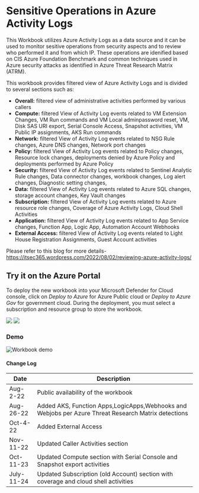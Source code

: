 # Sensitive Operations in Azure Activity Logs 

 This Workbook utilizes Azure Activity Logs as a data source and it can be used to monitor sesitive operations from security aspects and to review who performed it and from which IP. These operations are idenified based on CIS Azure Foundation Benchmark and common techniques used in Azure security attacks as identified in Azure Threat Research Matrix (ATRM). 


This workbook provides filtered view of Azure Activity Logs and is divided to several sections such as:

-	**Overall:**  filtered view of administrative activities performed by various callers   
-	**Compute:** filtered View of Activity Log events related to VM Extension Changes, VM Run commands and VM Local adminpassword reset, VM, Disk SAS URI export, Serial Console Access, Snapshot activities, VM Public IP assignments, AKS Run commands 
-	**Network:** filtered View of Activity Log events related to NSG Rule changes, Azure DNS changes, Network port changes  
-	**Policy:** filtered View of Activity Log events related to Policy changes, Resource lock changes, deployments denied by Azure Policy and deployments performed by Azure Policy 
-	**Security:** filtered View of Activity Log events related to Sentinel Analytic Rule changes, Data connector changes, workbook changes, Log alert changes, Diagnostic setting changes, 
-	**Data:** filtered View of Activity Log events related to Azure SQL changes, storage account changes, Key Vault changes 
-	**Subscription:** filtered View of Activity Log events related to Azure resource role changes, Coverage of Azure Activity Logs, Cloud Shell Activities  
-	**Application:** filtered View of Activity Log events related to App Service changes, Function App, Logic App, Automation Account Webhooks 
-	**External Access:** filtered View of Activity Log events related to Light House Registration Assignments, Guest Account activities 

Please refer to this blog for more details- https://itsec365.wordpress.com/2022/08/02/reviewing-azure-activity-logs/

## Try it on the Azure Portal

To deploy the new workbook into your Microsoft Defender for Cloud console, click on *Deploy to Azure* for Azure Public cloud or *Deploy to Azure Gov* for government cloud.
During the deployment, you must select a subscription and resource group to store the workbook. 

<a  href="https://portal.azure.com/#create/Microsoft.Template/uri/https%3A%2F%2Fraw.githubusercontent.com%2FITSec365%2FWorkbooks%2Fmain%2FSensitiveOperationsinAzureActivityLogs%2FSensitiveOperationsinAzureActivityLogs.json" target="_blank"><img src="https://aka.ms/deploytoazurebutton"/></a>
<a href="https://portal.azure.us/#create/Microsoft.Template/uri/https%3A%2F%2Fraw.githubusercontent.com%2FITSec365%2FWorkbooks%2Fmain%2FSensitiveOperationsinAzureActivityLogs%2FSensitiveOperationsinAzureActivityLogs.json" target="_blank"><img src="https://aka.ms/deploytoazuregovbutton"/></a>

### Demo
![Workbook demo](./Activity.GIF)

#### Change Log 

|Date|Description|
|---|---|
|Aug-2-22| Public availability of the workbook| 
|Aug-26-22| Added AKS, Function Apps,LogicApps,Webhooks and Webjobs per Azure Threat Research Matrix detections  | 
|Oct-4-22| Added External Access  | 
|Nov-11-22| Updated Caller Activities section  | 
|Oct-11-23| Updated Compute section with Serial Console and Snapshot export activities  | 
|July-11-24| Updated Subscription (old Account) section with coverage and cloud shell activities  | 
